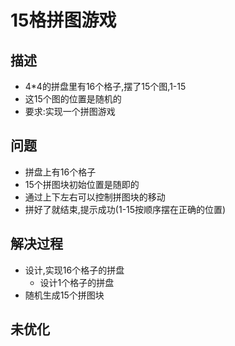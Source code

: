 # 15格拼图游戏

## 描述

- 4\*4的拼盘里有16个格子,摆了15个图,1-15
- 这15个图的位置是随机的
- 要求:实现一个拼图游戏

## 问题

- 拼盘上有16个格子
- 15个拼图块初始位置是随即的
- 通过上下左右可以控制拼图块的移动
- 拼好了就结束,提示成功(1-15按顺序摆在正确的位置)

## 解决过程

- 设计,实现16个格子的拼盘
    - 设计1个格子的拼盘
- 随机生成15个拼图块



## 未优化

